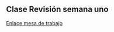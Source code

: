 ## Clase Revisión semana uno

[Enlace mesa de trabajo](https://drive.google.com/file/d/19n_AkJ4NO9rpOaOsyfq2KBGpfPtDkHoX/view)